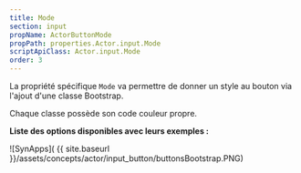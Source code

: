 ```yaml
---
title: Mode
section: input
propName: ActorButtonMode
propPath: properties.Actor.input.Mode
scriptApiClass: Actor.input.Mode
order: 3
---
```

La propriété spécifique `Mode` va permettre de donner un style au bouton via l'ajout d'une classe Bootstrap.

Chaque classe possède son code couleur propre.

**Liste des options disponibles avec leurs exemples :**

![SynApps]( {{ site.baseurl }}/assets/concepts/actor/input_button/buttonsBootstrap.PNG)